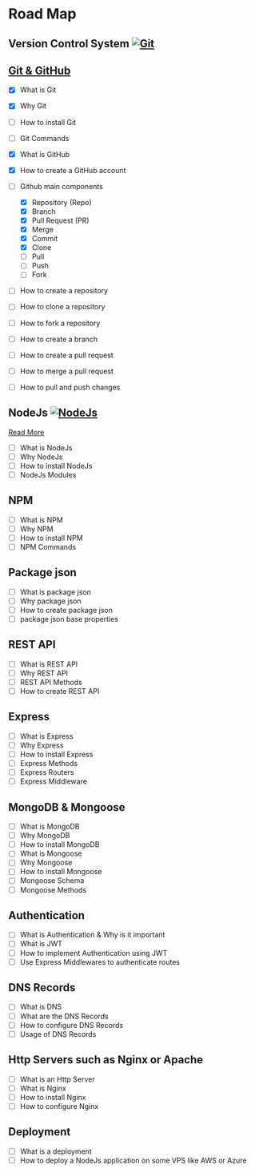 # Road Map

## Version Control System [![Git](https://img.shields.io/badge/Git-20.0.0-green)](https://git-scm.com/)

## [Git & GitHub](/git.MD)

- [x] What is Git
- [x] Why Git
- [ ] How to install Git
- [ ] Git Commands
- [x] What is GitHub
- [x] How to create a GitHub account
- [ ] Github main components

  - [x] Repository (Repo)
  - [x] Branch
  - [x] Pull Request (PR)
  - [x] Merge
  - [x] Commit
  - [x] Clone
  - [ ] Pull
  - [ ] Push
  - [ ] Fork

- [ ] How to create a repository
- [ ] How to clone a repository
- [ ] How to fork a repository
- [ ] How to create a branch
- [ ] How to create a pull request
- [ ] How to merge a pull request
- [ ] How to pull and push changes

## NodeJs [![NodeJs](https://img.shields.io/badge/NodeJs-20.0.0-green)](https://nodejs.org/en/)

[Read More]()

- [ ] What is NodeJs
- [ ] Why NodeJs
- [ ] How to install NodeJs
- [ ] NodeJs Modules

## NPM

- [ ] What is NPM
- [ ] Why NPM
- [ ] How to install NPM
- [ ] NPM Commands

## Package json

- [ ] What is package json
- [ ] Why package json
- [ ] How to create package json
- [ ] package json base properties

## REST API

- [ ] What is REST API
- [ ] Why REST API
- [ ] REST API Methods
- [ ] How to create REST API

## Express

- [ ] What is Express
- [ ] Why Express
- [ ] How to install Express
- [ ] Express Methods
- [ ] Express Routers
- [ ] Express Middleware

## MongoDB & Mongoose

- [ ] What is MongoDB
- [ ] Why MongoDB
- [ ] How to install MongoDB
- [ ] What is Mongoose
- [ ] Why Mongoose
- [ ] How to install Mongoose
- [ ] Mongoose Schema
- [ ] Mongoose Methods

## Authentication

- [ ] What is Authentication & Why is it important
- [ ] What is JWT
- [ ] How to implement Authentication using JWT
- [ ] Use Express Middlewares to authenticate routes

## DNS Records

- [ ] What is DNS
- [ ] What are the DNS Records
- [ ] How to configure DNS Records
- [ ] Usage of DNS Records

## Http Servers such as Nginx or Apache

- [ ] What is an Http Server
- [ ] What is Nginx
- [ ] How to install Nginx
- [ ] How to configure Nginx

## Deployment

- [ ] What is a deployment
- [ ] How to deploy a NodeJs application on some VPS like AWS or Azure
